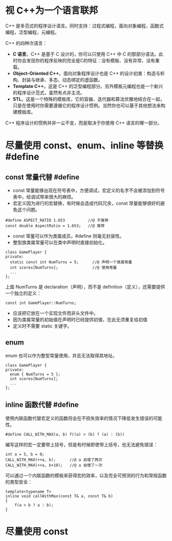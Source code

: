 # 视 C++为一个语言联邦

C++ 是多范式的程序设计语言。同时支持：过程式编程，面向对象编程，函数式编程，泛型编程，元编程。

C++ 的四种次语言：

- **C 语言**。C++ 是基于 C 设计的，你可以只使用 C++ 中 C 的那部分语法。此时你会发现你的程序反映的完全是C的特征：没有模板、没有异常、没有重载。
- **Object-Oriented C++**。面向对象程序设计也是 C++ 的设计初衷：构造与析构、封装与继承、多态、动态绑定的虚函数。
- **Template C++**。这是 C++ 的泛型编程部分。另外模板元编程也是一个新兴的程序设计范式，虽然有点非主流。
- **STL**。这是一个特殊的模板库，它的容器、迭代器和算法优雅地结合在一起，只是在使用时你需要遵循它的程序设计惯例。当然你也可以基于其他想法来构建模板库。

C++ 程序设计的惯例并非一尘不变，而是取决于你使用 C++ 语言的哪一部分。

# 尽量使用 const、enum、inline 等替换 #define

## const 常量代替 #define

- const 常量能够出现在符号表中，方便调试，宏定义的名字不会被添加到符号表中，给调试带来很大的麻烦。
- 宏定义因为进行的宏替换，有时候会造成代码冗余，const 常量能够很好的避免这个问题。

```
#define ASPECT_RATIO 1.653     		//@ 不推荐
const double AspectRatio = 1.653;	//@ 推荐	
```

- const 常量可以作为类属成员，#define 则毫无封装性。
- 整型族类属常量可以在类中声明时直接初始化。

```
class GamePlayer {
private:
  static const int NumTurns = 5;      //@ 声明一个类属常量
  int scores[NumTurns];               //@ 使用常量
  ...
};
```

上面 NumTurns 是 declaration（声明），而不是 definition（定义），还需要提供一个独立的定义：

```
const int GamePlayer::NumTurns;
```

- 应该把它放在一个实现文件而非头文件中。
- 因为类属常量的初始值在声明时已经提供初值，在此无须重复给初值
- 定义时不需要 static 关键字。

## enum 

enum 也可以作为整型常量使用，并且无法取得其地址。

```
class GamePlayer {
private:
  enum { NumTurns = 5 };                           
  int scores[NumTurns];             
  ...
};
```

## inline 函数代替 #define

使用内联函数代替宏定义的函数将会在不损失效率的情况下降低发生错误的可能性。

```
#define CALL_WITH_MAX(a, b) f((a) > (b) ? (a) : (b))
```

编写这样的宏一定要带上括号，但是有时候即使带上括号，也无法避免错误：

```
int a = 5, b = 0;
CALL_WITH_MAX(++a, b); 		//@ a 自增了两次
CALL_WITH_MAX(++a, b+10); 	//@ a 自增了一次
```

可以通过一个内联函数的模板来获得宏的效率，以及完全可预测的行为和常规函数的类型安全：

```
template<typename T>    
inline void callWithMax(const T& a, const T& b) 
{                                       
	f(a > b ? a : b);                        
}
```

# 尽量使用 const















